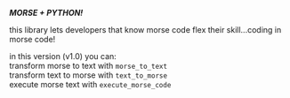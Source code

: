 **_MORSE + PYTHON!_**

this library lets developers that know morse code flex their skill...coding in morse code!

in this version (v1.0) you can:     
transform morse to text with `morse_to_text`  
transform text to morse with `text_to_morse`  
execute morse text with `execute_morse_code`
